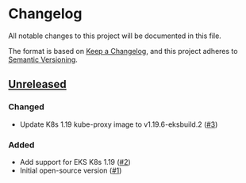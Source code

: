 # Changelog
All notable changes to this project will be documented in this file.

The format is based on [Keep a Changelog](https://keepachangelog.com/en/1.0.0/),
and this project adheres to [Semantic Versioning](https://semver.org/spec/v2.0.0.html).

## [Unreleased]
### Changed

- Update K8s 1.19 kube-proxy image to v1.19.6-eksbuild.2 ([#3])

### Added

- Add support for EKS K8s 1.19 ([#2])
- Initial open-source version ([#1])

[Unreleased]: https://github.com/projectsyn/component-eks-addon-manager/compare/463c0761437967d3c90416a8c86e9c85e29e8fc6...HEAD
[#1]: https://github.com/projectsyn/component-eks-addon-manager/pull/1
[#2]: https://github.com/projectsyn/component-eks-addon-manager/pull/2
[#3]: https://github.com/projectsyn/component-eks-addon-manager/pull/3
